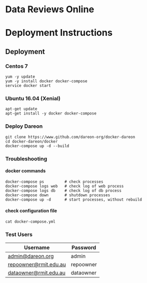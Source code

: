# Data Reviews Online
# Deployment Instructions

## Deployment
### Centos 7
```console
yum -y update
yum -y install docker docker-compose
service docker start
```
 
### Ubuntu 16.04 (Xenial)
```console
apt-get update
apt-get install -y docker docker-compose
```

### Deploy Dareon
```console
git clone https://www.github.com/dareon-org/docker-dareon
cd docker-dareon/docker
docker-compose up -d --build
```

### Troubleshooting
#### docker commands
```console
docker-compose ps         # check processes
docker-compose logs web	  # check log of web process
docker-compose logs db	  # check log of db process
docker-compose down       # shutdown processes
docker-compose up -d      # start processes, without rebuild
```

#### check configuration file
```console
cat docker-compose.yml
```

### Test Users
| Username | Password |
| -------- | -------- |
| admin@dareon.org | admin |
| repoowner@rmit.edu.au | repoowner |
| dataowner@rmit.edu.au | dataowner |
